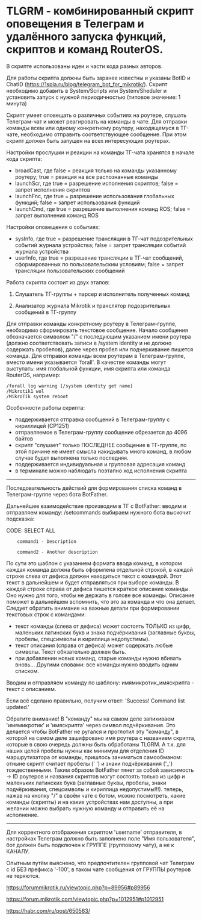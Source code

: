 # TLGRM - комбинированный скрипт оповещения в Телеграм и удалённого запуска функций, скриптов и команд RouterOS.

В скрипте использованы идеи и части кода разных авторов.

Для работы скрипта должны быть заранее известны и указаны BotID и ChatID (https://1spla.ru/blog/telegram_bot_for_mikrotik/).
Скрипт необходимо добавить в System/Scripts или System/Sheduler и установить запуск с нужной периодичностью (типовое значение: 1 минута)

Скрипт умеет оповещать о различных событиях на роутере, слушать Телеграм-чат и может реагировать на команды в чате.
Для отправки команды всем или одному конкретному роутеру, находящемуся в ТГ-чате, необходимо отправить соответствующее сообщение.
При этом скрипт должен быть запущен на всех интересующих роутерах.

Настройки прослушки и реакции на команды ТГ-чата хранятся в начале кода скрипта:

 - broadCast, где false = реакция только на команды указанному роутеру; true = реакция на все распознанные команды
 - launchScr, где true = разрешение исполнения скриптов; false = запрет исполнения скриптов
 - launchFnc, где true = разрешение использования глобальных функций; false = запрет использования функций
 - launchCmd, где true = разрешение выполнения команд ROS; false = запрет выполнения команд ROS

Настройки оповещения о событиях:

 - sysInfo, где true = разрешение трансляции в ТГ-чат подозрительных событий журнала устройства; false = запрет трансляции событий журнала устройства
 - userInfo, где true = разрешение трансляции в ТГ-чат сообщений, сформированных по пользовательским условиям; false = запрет трансляции пользовательских сообщений

Работа скрипта состоит из двух этапов:

1. Слушатель ТГ-группы + парсер и исполнитель полученных команд

2. Анализатор журнала Mikrotik и транслятор подозрительных сообщений в ТГ-группу

Для отправки команды конкретному роутеру в Телеграм-группе, необходимо сформировать текстовое сообщение. Начало сообщения обозначается символом "/" с последующим указанием имени роутера (должно соответствовать записи в /system identity и не должно содержать пробелов), далее через пробел или подчеркивание пишется команда. Для отправки команды всем роутерам в Телеграм-группе, вместо имени указывается 'forall'.
В качестве команды могут выступать: имя глобальной функции, имя скрипта или команда RouterOS, например:

    /forall log warning [/system identity get name]
    /Mikrotik1 wol
    /MikroTik system reboot

Особенности работы скрипта:
 - поддерживается отправка сообщений в Телеграм-группу с кириллицей (CP1251)
 - отправляемое в Телеграм-группу сообщение обрезается до 4096 байтов
 - скрипт "слушает" только ПОСЛЕДНЕЕ сообщение в ТГ-группе, по этой причине не имеет смысла накидывать много команд, в любом случае будет выполнена только последняя.
 - поддерживается индивидуальная и групповая адресация команд
 - в терминале можно наблюдать поэтапно ход исполнения скрипта

---------------------------------------------------------------------------------------

Последовательность действий для формирования списка команд в Телеграм-группе через бота BotFather.

Дальнейшее взаимодействие производим в ТГ с BotFather:
вводим и отправляем команду: /setcommands
выбираем нужного бота
выскочит подсказка:

CODE: SELECT ALL

        command1 - Description

        command2 - Another description

По сути это шаблон с указанием формата ввода команд, в котором каждая команда должна быть оформлена отдельной строкой, в каждой строке слева от дефиса должен находиться текст с командой.
Этот текст в дальнейшем и будет отправляться при выборе команды. В каждой строке справа от дефиса пишется краткое описание команды. Оно нужно для того, чтобы не держать в голове все команды.
Описание поможет в дальнейшем вспомнить, что это за команда и что она делает.
Следует обратить внимание на важные детали при формировании текстовых строк с командами:
 - текст команды (слева от дефиса) может состоять ТОЛЬКО из цифр, маленьких латинских букв и знака подчёркивания (заглавные буквы, пробелы, спецсимволы и кириллица недопустимы).
 - текст описания (справа от дефиса) может содержать любые символы. Текст обязательно должен быть.
 - при добавлении новых команд, старые команды нужно вбивать вновь... Другими словами: все команды нужно вводить одним списком.

Вводим и отправляем команду по шаблону: имямикротик_имяскрипта - текст с описанием.

Если всё сделано правильно, получим ответ: 'Success! Command list updated.'

Обратите внимание! В "команду" мы на самом деле запихиваем 'имямикротик' и 'имяскрипта' через символ подчёркивания. Это делается чтобы BotFather не ругался и проглотил эту "команду", в которой на самом деле зашифровано имя роутера с названием скрипта, которые в свою очередь должны быть обработаны TLGRM. А т.к. для наших целей пробелы нужны как минимум для отделения ID маршрутизатора от команды, пришлось заниматься самообманом: отныне скрипт считает пробелы (' ') и знаки подчёркивания ('_') тождественными. Таким образом BotFather тянет за собой зависимость -> ID роутеров и названия скриптов могут состоять только из цифр и маленьких латинских букв (заглавные буквы, пробелы, знаки подчёркивания, спецсимволы и кириллица недопустимы!!!).
теперь, нажав на кнопку "/" в своём чате с ботом, можно посмотреть, какие команды (скрипты) и на каких устройствах нам доступны, а при желании можно выбрать нужную команду и отправить её на исполнение.

---------------------------------------------------------------------------------------

Для корректного отображения скриптом 'username' отправителя, в настройках Телеграм должно быть заполнено поле "Имя пользователя", бот должен быть подключен к ГРУППЕ (групповому чату), а не к КАНАЛУ.

Опытным путём выяснено, что предпочтителен групповой чат Телеграм с id БЕЗ префикса '-100', в таком чате сообщения от ГРУППЫ роутеров не теряются.

https://forummikrotik.ru/viewtopic.php?p=89956#p89956

https://forum.mikrotik.com/viewtopic.php?p=1012951#p1012951

https://habr.com/ru/post/650563/
